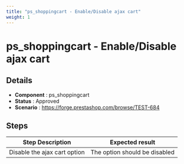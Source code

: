 ```yaml
---
title: "ps_shoppingcart - Enable/Disable ajax cart"
weight: 1
---
```


# ps_shoppingcart - Enable/Disable ajax cart
## Details
* **Component** : ps_shoppingcart
* **Status** : Approved
* **Scenario** : https://forge.prestashop.com/browse/TEST-684

## Steps
| Step Description | Expected result |
| ----- | ----- |
| Disable the ajax cart option | The option should be disabled |
